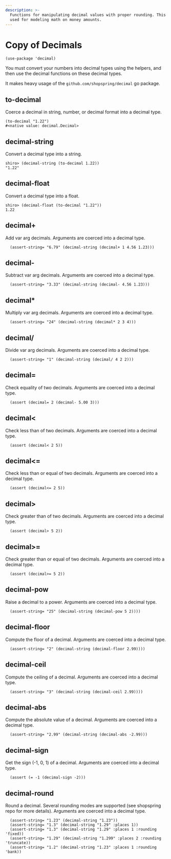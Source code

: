 ```yaml
---
description: >-
  Functions for manipulating decimal values with proper rounding. This should be
  used for modeling math on money amounts.
---
```


# Copy of Decimals

```
(use-package 'decimal)
```

You must convert your numbers into decimal types using the helpers, and then use the decimal functions on these decimal types.

It makes heavy usage of the `github.com/shopspring/decimal` go package.

## to-decimal

Coerce a decimal in string, number, or decimal format into a decimal type.

```
(to-decimal "1.22")
#<native value: decimal.Decimal>
```

## decimal-string

Convert a decimal type into a string.

```
shiro> (decimal-string (to-decimal 1.22))
"1.22"
```

## decimal-float

Convert a decimal type into a float.

```
shiro> (decimal-float (to-decimal "1.22"))
1.22
```

## decimal+

Add var arg decimals. Arguments are coerced into a decimal type.

```
  (assert-string= "6.79" (decimal-string (decimal+ 1 4.56 1.23)))
```

## decimal-

Subtract var arg decimals. Arguments are coerced into a decimal type.

```
  (assert-string= "3.33" (decimal-string (decimal- 4.56 1.23)))
```

## decimal\*

Multiply var arg decimals. Arguments are coerced into a decimal type.

```
  (assert-string= "24" (decimal-string (decimal* 2 3 4)))
```

## decimal/

Divide var arg decimals. Arguments are coerced into a decimal type.

```
  (assert-string= "1" (decimal-string (decimal/ 4 2 2)))
```

## decimal=

Check equality of two decimals. Arguments are coerced into a decimal type.

```
  (assert (decimal= 2 (decimal- 5.00 3)))
```

## decimal<

Check less than of two decimals. Arguments are coerced into a decimal type.

```
  (assert (decimal< 2 5))
```

## decimal<=

Check less than or equal of two decimals. Arguments are coerced into a decimal type.

```
  (assert (decimal<= 2 5))
```

## decimal>

Check greater than of two decimals. Arguments are coerced into a decimal type.

```
  (assert (decimal> 5 2))
```

## decimal>=

Check greater than or equal of two decimals. Arguments are coerced into a decimal type.

```
  (assert (decimal>= 5 2))
```

## decimal-pow

Raise a decimal to a power. Arguments are coerced into a decimal type.

```
  (assert-string= "25" (decimal-string (decimal-pow 5 2))))
```

## decimal-floor

Compute the floor of a decimal. Arguments are coerced into a decimal type.

```
  (assert-string= "2" (decimal-string (decimal-floor 2.99))))
```

## decimal-ceil

Compute the ceiling of a decimal. Arguments are coerced into a decimal type.

```
  (assert-string= "3" (decimal-string (decimal-ceil 2.99))))
```

## decimal-abs

Compute the absolute value of a decimal. Arguments are coerced into a decimal type.

```
  (assert-string= "2.99" (decimal-string (decimal-abs -2.99)))
```

## decimal-sign

Get the sign (-1, 0, 1) of a decimal. Arguments are coerced into a decimal type.

```
  (assert (= -1 (decimal-sign -2)))
```

## decimal-round

Round a decimal. Several rounding modes are supported (see shopspring repo for more details). Arguments are coerced into a decimal type.

```
  (assert-string= "1.23" (decimal-string "1.23"))
  (assert-string= "1.3" (decimal-string "1.29" :places 1))
  (assert-string= "1.3" (decimal-string "1.29" :places 1 :rounding 'fixed))
  (assert-string= "1.29" (decimal-string "1.299" :places 2 :rounding 'truncate))
  (assert-string= "1.2" (decimal-string "1.23" :places 1 :rounding 'bank))
```
